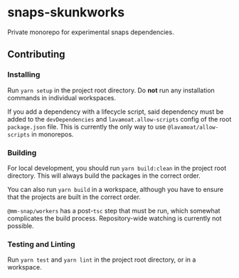 # snaps-skunkworks

Private monorepo for experimental snaps dependencies.

## Contributing

### Installing

Run `yarn setup` in the project root directory.
Do **not** run any installation commands in individual workspaces.

If you add a dependency with a lifecycle script, said dependency must be added to the `devDependencies` and `lavamoat.allow-scripts` config of the root `package.json` file.
This is currently the only way to use `@lavamoat/allow-scripts` in monorepos.

### Building

For local development, you should run `yarn build:clean` in the project root directory.
This will always build the packages in the correct order.

You can also run `yarn build` in a workspace, although you have to ensure that the projects are built in the correct order.

`@mm-snap/workers` has a post-`tsc` step that must be run, which somewhat complicates the build process.
Repository-wide watching is currently not possible.

### Testing and Linting

Run `yarn test` and `yarn lint` in the project root directory, or in a workspace.
